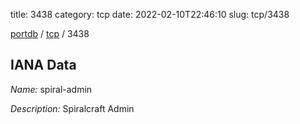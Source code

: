 title: 3438
category: tcp
date: 2022-02-10T22:46:10
slug: tcp/3438

[portdb](/) / [tcp](/category/tcp.html) / 3438


## IANA Data

_Name:_ spiral-admin

_Description:_ Spiralcraft Admin

